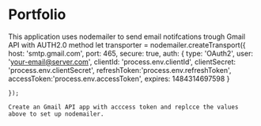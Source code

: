 # Portfolio
This application uses nodemailer to send email notifcations trough Gmail API with AUTH2.0 method
 let transporter = nodemailer.createTransport({
        host: 'smtp.gmail.com',
        port: 465,
        secure: true,
        auth: {
                type: 'OAuth2',
                user: '<your-email@server.com>',
                clientId: 'process.env.clientId',
                clientSecret: 'process.env.clientSecret',
                refreshToken:'process.env.refreshToken', 
                accessToken:'process.env.accessToken',
                expires: 1484314697598
            }
        
    });
    
    Create an Gmail API app with acccess token and replcce the values above to set up nodemailer.
